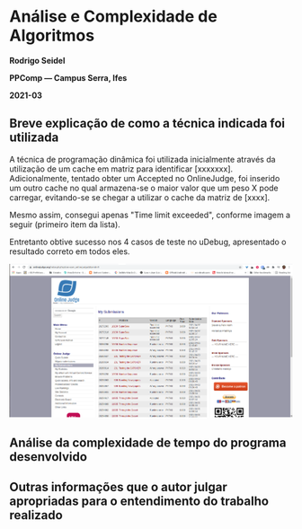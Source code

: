 # Análise e Complexidade de Algoritmos

**Rodrigo Seidel**

**PPComp — Campus Serra, Ifes**

**2021-03**

## Breve explicação de como a técnica indicada foi utilizada



A técnica de programação dinâmica foi utilizada inicialmente através da utilização de um cache em matriz para identificar [xxxxxxx].
Adicionalmente, tentado obter um Accepted no OnlineJudge, foi inserido um outro cache no qual armazena-se o maior valor que um peso X pode carregar, evitando-se se chegar a utilizar o cache da matriz de [xxxx]. 

Mesmo assim, consegui apenas "Time limit exceeded", conforme imagem a seguir (primeiro item da lista).

Entretanto obtive sucesso nos 4 casos de teste no uDebug, apresentado o resultado correto em todos eles.

![Veredito](./10130-veredito.png)


## Análise da complexidade de tempo do programa desenvolvido



## Outras informações que o autor julgar apropriadas para o entendimento do trabalho realizado
